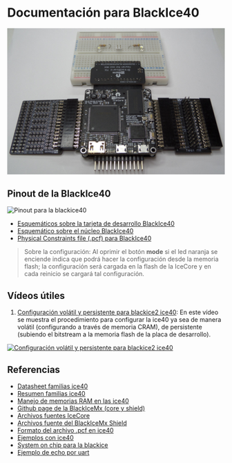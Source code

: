 # Documentación para BlackIce40

![BlackIce40](https://raw.githubusercontent.com/folknology/BlackIceMx/master/BlackIceMx-Fully-loaded.JPG)

## Pinout de la BlackIce40

![Pinout para la blackice40](./resources/blackice-mx-pinout.png)

* [Esquemáticos sobre la tarjeta de desarrollo BlackIce40](./resources/BlackIceMx-Schematic.pdf)
* [Esquemático sobre el núcleo BlackIce40](./resources/IceCore-Schematic.pdf)
* [Physical Constraints file (.pcf) para BlackIce40](./resources/blackice-mx.pcf)

> Sobre la configuración: Al oprimir el botón **mode** si el led naranja se enciende
> indica que podrá hacer la configuración desde la memoria flash; la configuración
> será cargada en la flash de la IceCore y en cada reinicio se cargará tal configuración.

## Vídeos útiles

1. [Configuración volátil y persistente para blackice2 ice40](https://www.youtube.com/watch?v=lVM3kEyNgYA):
  En este vídeo se muestra el procedimiento para configurar la ice40 ya sea de manera volátil (configurando a través de memoria CRAM),
  de persistente (subiendo el bitstream a la memoria flash de la placa de desarrollo).

[![Configuración volátil y persistente para blackice2 ice40](https://img.youtube.com/vi/lVM3kEyNgYA/0.jpg)](https://www.youtube.com/watch?v=lVM3kEyNgYA "Configuración volátil y persistente para blackice2 ice40")



## Referencias

* [Datasheet familias ice40](../resource-ice40/iCE40LPHXFamilyDataSheet.pdf)
* [Resumen familias ice40](../resource-ice40/HX640.PDF)
* [Manejo de memorias RAM en las ice40](../resource-ice40/FPGA-TN-02002-1-7-Memory-Usage-Guide-for-iCE40-Devices.pdf)
* [Github page de la BlackIceMx (core y shield)](https://lawrie.github.io/blackicemxbook/GettingStarted/GettingStarted.html)
* [Archivos fuentes IceCore](https://github.com/folknology/IceCore)
* [Archivos fuente del BlackIceMx Shield](https://github.com/folknology/BlackIceMx)
* [Formato del archivo .pcf en ice40](https://github.com/YosysHQ/nextpnr/blob/master/docs/ice40.md)
* [Ejemplos con ice40](https://github.com/nesl/ice40_examples)
* [System on chip para la blackice](https://github.com/lawrie/blacksoc/tree/master)
* [Ejemplo de echo por uart](https://github.com/folknology/IceCore/tree/USB-CDC-issue-3/Examples/line-echo)
